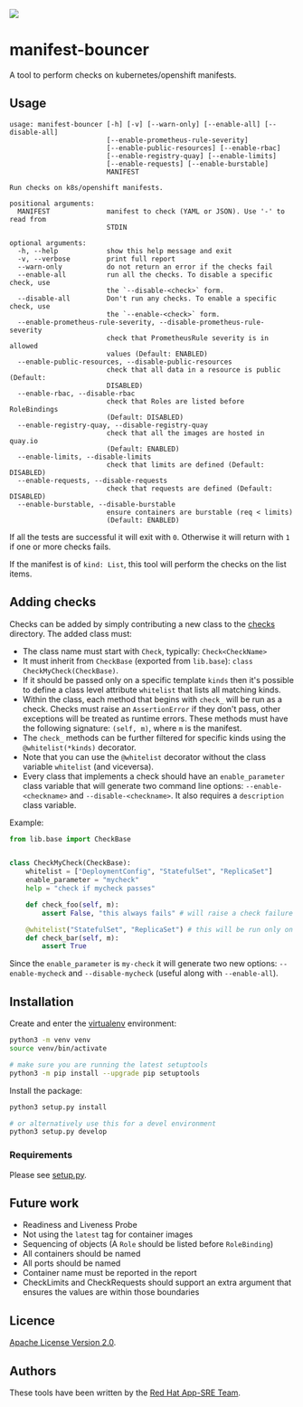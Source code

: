 ![](https://img.shields.io/github/license/app-sre/qontract-reconcile.svg?style=flat)

# manifest-bouncer

A tool to perform checks on kubernetes/openshift manifests.

## Usage

```
usage: manifest-bouncer [-h] [-v] [--warn-only] [--enable-all] [--disable-all]
                        [--enable-prometheus-rule-severity]
                        [--enable-public-resources] [--enable-rbac]
                        [--enable-registry-quay] [--enable-limits]
                        [--enable-requests] [--enable-burstable]
                        MANIFEST

Run checks on k8s/openshift manifests.

positional arguments:
  MANIFEST              manifest to check (YAML or JSON). Use '-' to read from
                        STDIN

optional arguments:
  -h, --help            show this help message and exit
  -v, --verbose         print full report
  --warn-only           do not return an error if the checks fail
  --enable-all          run all the checks. To disable a specific check, use
                        the `--disable-<check>` form.
  --disable-all         Don't run any checks. To enable a specific check, use
                        the `--enable-<check>` form.
  --enable-prometheus-rule-severity, --disable-prometheus-rule-severity
                        check that PrometheusRule severity is in allowed
                        values (Default: ENABLED)
  --enable-public-resources, --disable-public-resources
                        check that all data in a resource is public (Default:
                        DISABLED)
  --enable-rbac, --disable-rbac
                        check that Roles are listed before RoleBindings
                        (Default: DISABLED)
  --enable-registry-quay, --disable-registry-quay
                        check that all the images are hosted in quay.io
                        (Default: ENABLED)
  --enable-limits, --disable-limits
                        check that limits are defined (Default: DISABLED)
  --enable-requests, --disable-requests
                        check that requests are defined (Default: DISABLED)
  --enable-burstable, --disable-burstable
                        ensure containers are burstable (req < limits)
                        (Default: ENABLED)
```

If all the tests are successful it will exit with `0`. Otherwise it will return with `1` if one or more checks fails.

If the manifest is of `kind: List`, this tool will perform the checks on the list items.

## Adding checks

Checks can be added by simply contributing a new class to the [checks](/checks) directory. The added class must:

- The class name must start with `Check`, typically: `Check<CheckName>`
- It must inherit from `CheckBase` (exported from `lib.base`): `class CheckMyCheck(CheckBase)`.
- If it should be passed only on a specific template `kinds` then it's possible to define a class level attribute `whitelist` that lists all matching kinds.
- Within the class, each method that begins with `check_` will be run as a check. Checks must raise an `AssertionError` if they don't pass, other exceptions will be treated as runtime errors. These methods must have the following signature: `(self, m)`, where `m` is the manifest.
- The `check_` methods can be further filtered for specific kinds using the `@whitelist(*kinds)` decorator.
- Note that you can use the `@whitelist` decorator without the class variable `whitelist` (and viceversa).
- Every class that implements a check should have an `enable_parameter` class variable that will generate two command line options: `--enable-<checkname>` and `--disable-<checkname>`. It also requires a `description` class variable.

Example:

```python
from lib.base import CheckBase


class CheckMyCheck(CheckBase):
    whitelist = ["DeploymentConfig", "StatefulSet", "ReplicaSet"]
    enable_parameter = "mycheck"
    help = "check if mycheck passes"

    def check_foo(self, m):
        assert False, "this always fails" # will raise a check failure

    @whitelist("StatefulSet", "ReplicaSet") # this will be run only on the listed kinds
    def check_bar(self, m):
        assert True
```

Since the `enable_parameter` is `my-check` it will generate two new options: `--enable-mycheck` and `--disable-mycheck` (useful along with `--enable-all`).

## Installation

Create and enter the [virtualenv](https://virtualenv.pypa.io/en/latest/) environment:

```sh
python3 -m venv venv
source venv/bin/activate

# make sure you are running the latest setuptools
python3 -m pip install --upgrade pip setuptools
```

Install the package:

```sh
python3 setup.py install

# or alternatively use this for a devel environment
python3 setup.py develop
```

### Requirements

Please see [setup.py](setup.py).

## Future work

- Readiness and Liveness Probe
- Not using the `latest` tag for container images
- Sequencing of objects (A `Role` should be listed before `RoleBinding`)
- All containers should be named
- All ports should be named
- Container name must be reported in the report
- CheckLimits and CheckRequests should support an extra argument that ensures the values are within those boundaries

## Licence

[Apache License Version 2.0](LICENSE).

## Authors

These tools have been written by the [Red Hat App-SRE Team](sd-app-sre@redhat.com).
